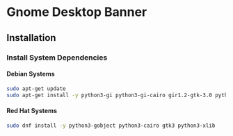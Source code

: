 # Gnome Desktop Banner


## Installation

### Install System Dependencies


#### Debian Systems
```bash
sudo apt-get update
sudo apt-get install -y python3-gi python3-gi-cairo gir1.2-gtk-3.0 python3-xlib
```


#### Red Hat Systems
```bash
sudo dnf install -y python3-gobject python3-cairo gtk3 python3-xlib
```
